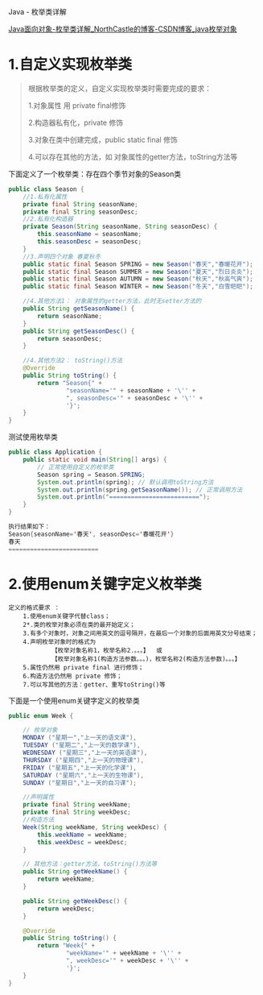 Java - 枚举类详解

[Java面向对象-枚举类详解_NorthCastle的博客-CSDN博客_java枚举对象](https://blog.csdn.net/qq_39505245/article/details/119220298)

# 1.自定义实现枚举类

> 根据枚举类的定义，自定义实现枚举类时需要完成的要求：
>
>  1.对象属性 用 private final修饰 
>
> 2.构造器私有化，private 修饰 
>
> 3.对象在类中创建完成，public static final 修饰
>
>  4.可以存在其他的方法，如 对象属性的getter方法，toString方法等

下面定义了一个枚举类：存在四个季节对象的Season类

```java
public class Season {
    //1.私有化属性
    private final String seasonName;
    private final String seasonDesc;
    //2.私有化构造器
    private Season(String seasonName, String seasonDesc) {
        this.seasonName = seasonName;
        this.seasonDesc = seasonDesc;
    }
    //3.声明四个对象 春夏秋冬
    public static final Season SPRING = new Season("春天","春暖花开");
    public static final Season SUMMER = new Season("夏天","烈日炎炎");
    public static final Season AUTUMN = new Season("秋天","秋高气爽");
    public static final Season WINTER = new Season("冬天","白雪皑皑");

    //4.其他方法1： 对象属性的getter方法，此时无setter方法的
    public String getSeasonName() {
        return seasonName;
    }
    public String getSeasonDesc() {
        return seasonDesc;
    }

    //4.其他方法2： toString()方法
    @Override
    public String toString() {
        return "Season{" +
                "seasonName='" + seasonName + '\'' +
                ", seasonDesc='" + seasonDesc + '\'' +
                '}';
    }
}
```

测试使用枚举类

```java
public class Application {
    public static void main(String[] args) {
        // 正常使用自定义的枚举类
        Season spring = Season.SPRING;
        System.out.println(spring); // 默认调用toString方法
        System.out.println(spring.getSeasonName()); // 正常调用方法
        System.out.println("=========================");
    }
}
```

```java
执行结果如下：
Season{seasonName='春天', seasonDesc='春暖花开'}
春天
=========================
```

# 2.使用enum关键字定义枚举类

```
定义的格式要求 ：
    1.使用enum关键字代替class；
    2*.类的枚举对象必须在类的最开始定义；
    3.有多个对象时，对象之间用英文的逗号隔开，在最后一个对象的后面用英文分号结束；
    4.声明枚举对象时的格式为  
    		【枚举对象名称1，枚举名称2.。。。】  或
    		【枚举对象名称1(构造方法参数。。。)，枚举名称2(构造方法参数)。。。】
    5.属性仍然用 private final 进行修饰；
    6.构造方法仍然用 private 修饰；
    7.可以写其他的方法：getter、重写toString()等
```



下面是一个使用enum关键字定义的枚举类

```java
public enum Week {

    // 枚举对象
    MONDAY ("星期一","上一天的语文课"),
    TUESDAY ("星期二","上一天的数学课"),
    WEDNESDAY ("星期三","上一天的英语课"),
    THURSDAY ("星期四","上一天的物理课"),
    FRIDAY ("星期五","上一天的化学课"),
    SATURDAY ("星期六","上一天的生物课"),
    SUNDAY ("星期日","上一天的自习课");

    //声明属性
    private final String weekName;
    private final String weekDesc;
    //构造方法
    Week(String weekName, String weekDesc) {
        this.weekName = weekName;
        this.weekDesc = weekDesc;
    }

    // 其他方法：getter方法，toString()方法等
    public String getWeekName() {
        return weekName;
    }

    public String getWeekDesc() {
        return weekDesc;
    }

    @Override
    public String toString() {
        return "Week{" +
                "weekName='" + weekName + '\'' +
                ", weekDesc='" + weekDesc + '\'' +
                '}';
    }
}

```
















